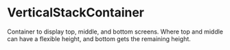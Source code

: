 # VerticalStackContainer

Container to display top, middle, and bottom screens. Where top and middle can have a flexible height, and bottom gets the remaining height.
